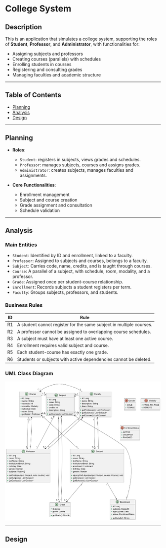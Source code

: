 # College System

## Description

This is an application that simulates a college system, supporting the roles of **Student**, **Professor**, and **Administrator**, with functionalities for:

- Assigning subjects and professors
- Creating courses (parallels) with schedules
- Enrolling students in courses
- Registering and consulting grades
- Managing faculties and academic structure

---

## Table of Contents

- [Planning](#planning)
- [Analysis](#analysis)
- [Design](#design)

---

## Planning

- **Roles**:
    - `Student`: registers in subjects, views grades and schedules.
    - `Professor`: manages subjects, courses and assigns grades.
    - `Administrator`: creates subjects, manages faculties and assignments.

- **Core Functionalities**:
    - Enrollment management
    - Subject and course creation
    - Grade assignment and consultation
    - Schedule validation

---

## Analysis

### Main Entities

- `Student`: Identified by ID and enrollment, linked to a faculty.
- `Professor`: Assigned to subjects and courses, belongs to a faculty.
- `Subject`: Carries code, name, credits, and is taught through courses.
- `Course`: A parallel of a subject, with schedule, room, modality, and a professor.
- `Grade`: Assigned once per student-course relationship.
- `Enrollment`: Records subjects a student registers per term.
- `Faculty`: Groups subjects, professors, and students.

### Business Rules

| ID  | Rule                                                                 |
|-----|----------------------------------------------------------------------|
| R1  | A student cannot register for the same subject in multiple courses. |
| R2  | A professor cannot be assigned to overlapping course schedules.     |
| R3  | A subject must have at least one active course.                     |
| R4  | Enrollment requires valid subject and course.                       |
| R5  | Each student-course has exactly one grade.                          |
| R6  | Students or subjects with active dependencies cannot be deleted.    |

### UML Class Diagram

![College system diagram](./docs/uml/college_system-0.png)

---

## Design